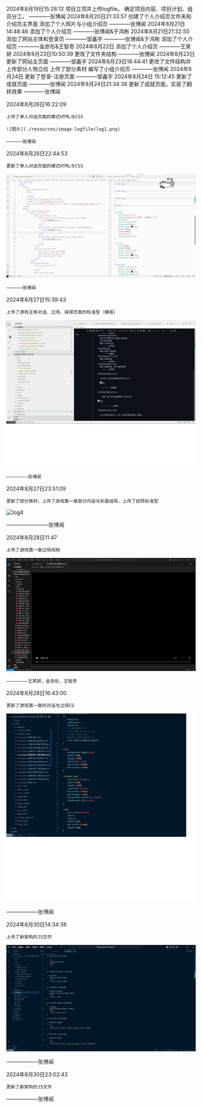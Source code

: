 2024年8月19日15:28:12
    项目立项并上传logfile。
    确定项目内容、项目计划、组员分工。
        ————张博闻
2024年8月20日21:33:57
    创建了个人介绍页文件夹和介绍页主界面
    添加了个人照片与小组介绍页
        ————张博闻
2024年8月21日14:48:46
    添加了个人介绍页
        ————张博闻&于鸿彬
2024年8月21日21:32:50
   添加了网站主体和登录页
       ————邹鑫宇
        ————张博闻&于鸿彬
    添加了个人介绍页
        ————金彦彤&王智奇
2024年8月22日
    添加了个人介绍页
        ————王笑妍
2024年8月23日10:50:39
    更改了文件夹结构
        ————张博闻
2024年8月23日
   更新了网站主页面
        ————邹鑫宇
2024年8月23日18:44:41
    更改了文件结构并上传部分人物立绘
    上传了部分素材
    编写了小组介绍页
        ————张博闻
2024年8月24日
    更新了登录-注册页面
        ————邹鑫宇
2024年8月24日 15:12:45
    更新了成就页面
        ————张博闻
2024年8月24日21:34:38
    更新了成就页面，实装了翻转效果
        ————张博闻

2024年8月26日16:22:09

    上传了单人对话页面的模式HTML与CSS

    ![图片](./resources/image-logfile/log1.png)

    ——————张博闻

2024年8月26日22:44:53

    更新了单人对话页面的模式HTML与CSS

![图片](./resources/image-logfile/log2.png)

    ——————张博闻

2024年8月27日15:39:43

    上传了游戏主体对话、过场、抉择页面的标准型（模板）

![图片](resources/image-logfile/log3.png)

    ————————张博闻

2024年8月27日23:51:09

    更新了部分素材，上传了游戏第一章部分内容与彩蛋结局，上传了结局标准型

![log4]()

   ————————张博闻

2024年8月28日11:47

    上传了游戏第一章过场视频

![图片](resources/image-logfile/log5.png)

    ————————王笑妍，金彦彤，王智奇

2024年8月28日16:43:00

    更新了游戏第一章的对话与过场CG

![图片](./resources/image-logfile/log6.png)

——————张博闻

2024年8月30日14:34:36

    上传了新架构的JS文件

![图片](./resources/image-logfile/log7.png)

——————张博闻

2024年8月30日23:02:43

    更新了新架构的JS文件

——————张博闻
